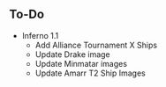 To-Do
---------   
* Inferno 1.1    
  * Add Alliance Tournament X Ships   
  * Update Drake image   
  * Update Minmatar images  
  * Update Amarr T2 Ship Images